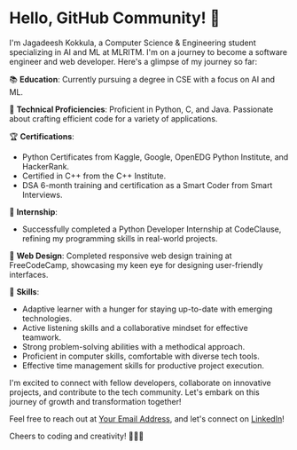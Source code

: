 # Hello, GitHub Community! 👋

I'm Jagadeesh Kokkula, a Computer Science & Engineering student specializing in AI and ML at MLRITM. I'm on a journey to become a software engineer and web developer. Here's a glimpse of my journey so far:

📚 **Education**: Currently pursuing a degree in CSE with a focus on AI and ML.

🔧 **Technical Proficiencies**: Proficient in Python, C, and Java. Passionate about crafting efficient code for a variety of applications.

🏆 **Certifications**:
- Python Certificates from Kaggle, Google, OpenEDG Python Institute, and HackerRank.
- Certified in C++ from the C++ Institute.
- DSA 6-month training and certification as a Smart Coder from Smart Interviews.

💼 **Internship**:
- Successfully completed a Python Developer Internship at CodeClause, refining my programming skills in real-world projects.

🎨 **Web Design**: Completed responsive web design training at FreeCodeCamp, showcasing my keen eye for designing user-friendly interfaces.

🌟 **Skills**:
- Adaptive learner with a hunger for staying up-to-date with emerging technologies.
- Active listening skills and a collaborative mindset for effective teamwork.
- Strong problem-solving abilities with a methodical approach.
- Proficient in computer skills, comfortable with diverse tech tools.
- Effective time management skills for productive project execution.

I'm excited to connect with fellow developers, collaborate on innovative projects, and contribute to the tech community. Let's embark on this journey of growth and transformation together!

Feel free to reach out at [Your Email Address](mailto:www.jagadeeshkokkula123.com), and let's connect on [LinkedIn](https://www.linkedin.com/in/jagadeeshkokkula/)!

Cheers to coding and creativity! 🚀👨‍💻
